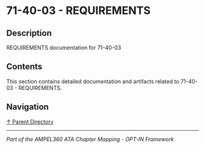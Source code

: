 # 71-40-03 - REQUIREMENTS

## Description

REQUIREMENTS documentation for 71-40-03

## Contents

This section contains detailed documentation and artifacts related to 71-40-03 - REQUIREMENTS.

## Navigation

[↑ Parent Directory](../README.md)

---

*Part of the AMPEL360 ATA Chapter Mapping - OPT-IN Framework*

